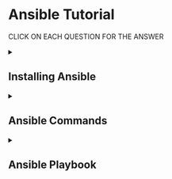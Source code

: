 # Ansible Tutorial

CLICK ON EACH QUESTION FOR THE ANSWER

<details>
<summary> 

## Installing Ansible
</summary><br>

Ansible is installed only on the Controller nodes.

### Ansible installation on controller nodes

- Below commands used to install ansible on the controller node<br/>

  ```
  Yum update -y <br/>
  Yum install -y epel-release <br/>
  Yum install -y ansible
  ```
- check the ansible installed version. <br/>
  `ansible-version`
- Edit the file `/etc/ansible/ansible.cfg` and uncomment the line `inventory=/etc/ansible/hosts`
- Edit the `/etc/ansible/hosts` file and add the worker node details <br/>
  ```
  [target]
  <ip-address-of node1>
  <ip-address-of node2>
  <ip-address-of node3>

  ```

### Configuration on the worker nodes - Client-server setup

On all the worker nodes (hosts) perform following steps for client-server setup

- Open `/etc/ssh/sshd_config` file and make `passwordAuthentication` to `yes`
- Restart the sshd <br/>
  `systemctl restart sshd`
- On controller node execute the below command to generate ssh key for establishing ssh connection between controller and worker nodes <br/>
  `ssh-keygen`
- Cat the content of the id_rsa.pub <br/>
  `cat ~/.ssh/id_rsa.pub`
- Copy the key content on the worker nodes by running the below command <br/>
  `cat >>  ~/.ssh/authorized_keys`
- Confirm the connectivity by running the below command on the controller node <br/>
  `ssh root@<ip-of-worker-node>`

### Check the connectivity

`ansible ping -m target`

</details>

<details>
<summary> 
 
 ## Ansible Commands
 </summary><br>

 | Command                                                                                                    | Description                                                                 |
|------------------------------------------------------------------------------------------------------------|-----------------------------------------------------------------------------|
| `ansible-doc -l`                                                                                           | To list all the modules.                                                   |
| `ansible-doc -l \| grep copy`                                                                               | Use grep to find a specific module. `copy` module in this example     |
| `ansible-doc copy`                                                                                         | To view the documentation of the `copy` module.                         |
| `ansible target -m setup`                                                                                  | To get the information about network, machine, or metadata of infra using setup module. |
| `ansible target -m yum -a "name=httpd state=latest" --become`                                               | Install `httpd` package using the os package module `yum`. Use `--become` to execute with sudo privileges. |
| `ansible target -m yum -a "name=httpd state=removed" --become`                                              | Remove the httpd package.                                                  |
| `ansible target -m lineinfile -a "path='/etc/httpd/conf/httpd.conf' regexp='^Listen ' insertafter='^#Listen ' line=' Listen 8080' state=present" --become` | Modify a single line using the lineinfile module.                           |
| `ansible target -m service -a "name=httpd enabled=yes state=started" --become`                              | Using the service module to start the httpd service on the nodes.           |

</details>

<details>
<summary> 
 
 ## Ansible Playbook
 </summary><br>

</details>





